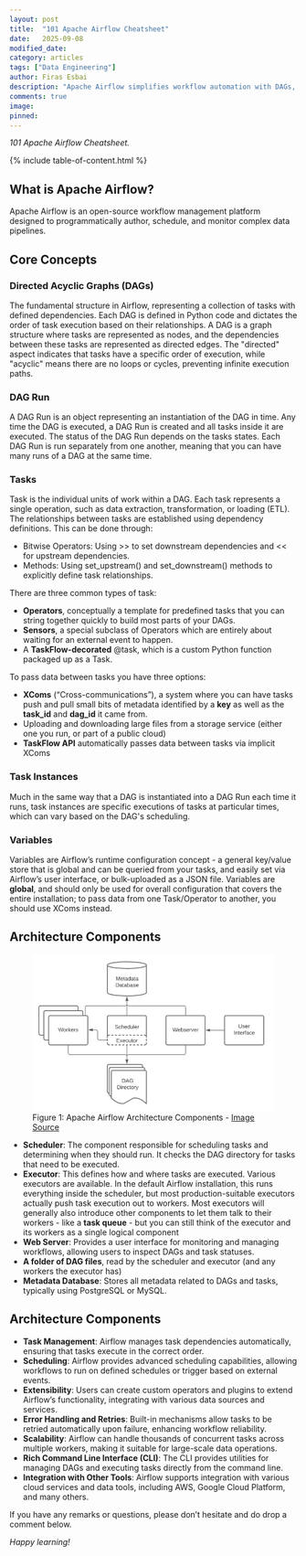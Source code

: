 ```yaml
---
layout: post
title:  "101 Apache Airflow Cheatsheet"
date:   2025-09-08
modified_date: 
category: articles
tags: ["Data Engineering"]
author: Firas Esbai
description: "Apache Airflow simplifies workflow automation with DAGs, task scheduling, and data pipeline management for data engineering workflows."
comments: true
image: 
pinned:
---
```


*101 Apache Airflow Cheatsheet.*

{% include table-of-content.html %}

## What is Apache Airflow? ##

Apache Airflow is an open-source workflow management platform designed to programmatically author, schedule, and monitor complex data pipelines.

## Core Concepts ##

### Directed Acyclic Graphs (DAGs) ###

The fundamental structure in Airflow, representing a collection of tasks with defined dependencies. Each DAG is defined in Python code and dictates the order of task execution based on their relationships. A DAG is a graph structure where tasks are represented as nodes, and the dependencies between these tasks are represented as directed edges. The "directed" aspect indicates that tasks have a specific order of execution, while "acyclic" means there are no loops or cycles, preventing infinite execution paths. 

### DAG Run ###

A DAG Run is an object representing an instantiation of the DAG in time. Any time the DAG is executed, a DAG Run is created and all tasks inside it are executed. The status of the DAG Run depends on the tasks states. Each DAG Run is run separately from one another, meaning that you can have many runs of a DAG at the same time.

### Tasks ###

Task is the  individual units of work within a DAG. Each task represents a single operation, such as data extraction, transformation, or loading (ETL). The relationships between tasks are established using dependency definitions. This can be done through:
- Bitwise Operators: Using >> to set downstream dependencies and << for upstream dependencies.
- Methods: Using set_upstream() and set_downstream() methods to explicitly define task relationships.

There are three common types of task:
- **Operators**, conceptually a template for predefined tasks that you can string together quickly to build most parts of your DAGs.
- **Sensors**, a special subclass of Operators which are entirely about waiting for an external event to happen.
- A **TaskFlow-decorated** @task, which is a custom Python function packaged up as a Task.

To pass data between tasks you have three options:
- **XComs** (“Cross-communications”), a system where you can have tasks push and pull small bits of metadata identified by a **key** as well as the **task_id** and **dag_id** it came from.
- Uploading and downloading large files from a storage service (either one you run, or part of a public cloud)
- **TaskFlow API** automatically passes data between tasks via implicit XComs

### Task Instances ###

Much in the same way that a DAG is instantiated into a DAG Run each time it runs, task instances are specific executions of tasks at particular times, which can vary based on the DAG's scheduling.

### Variables ###

Variables are Airflow’s runtime configuration concept - a general key/value store that is global and can be queried from your tasks, and easily set via Airflow’s user interface, or bulk-uploaded as a JSON file.
Variables are **global**, and should only be used for overall configuration that covers the entire installation; to pass data from one Task/Operator to another, you should use XComs instead.

## Architecture Components ##

<figure>
  <img src="/assets/images/articles/23_apache_airflow_architecture.png" alt="Apache Airflow Architecture Components">
  <figcaption>Figure 1: Apache Airflow Architecture Components - <a href="https://airflow.apache.org/docs/apache-airflow/2.1.2/concepts/overview.html">Image Source</a></figcaption>
</figure>

- **Scheduler**: The component responsible for scheduling tasks and determining when they should run. It checks the DAG directory for tasks that need to be executed.
- **Executor**: This defines how and where tasks are executed. Various executors are available.  In the default Airflow installation, this runs everything inside the scheduler, but most production-suitable executors actually push task execution out to workers.
Most executors will generally also introduce other components to let them talk to their workers - like a **task queue** - but you can still think of the executor and its workers as a single logical component
- **Web Server**: Provides a user interface for monitoring and managing workflows, allowing users to inspect DAGs and task statuses.
- **A folder of DAG files**, read by the scheduler and executor (and any workers the executor has)
- **Metadata Database**: Stores all metadata related to DAGs and tasks, typically using PostgreSQL or MySQL.

## Architecture Components ##

- **Task Management**: Airflow manages task dependencies automatically, ensuring that tasks execute in the correct order.
- **Scheduling**: Airflow provides advanced scheduling capabilities, allowing workflows to run on defined schedules or trigger based on external events.
- **Extensibility**: Users can create custom operators and plugins to extend Airflow’s functionality, integrating with various data sources and services.
- **Error Handling and Retries**: Built-in mechanisms allow tasks to be retried automatically upon failure, enhancing workflow reliability.
- **Scalability**: Airflow can handle thousands of concurrent tasks across multiple workers, making it suitable for large-scale data operations.
- **Rich Command Line Interface (CLI)**: The CLI provides utilities for managing DAGs and executing tasks directly from the command line.
- **Integration with Other Tools**: Airflow supports integration with various cloud services and data tools, including AWS, Google Cloud Platform, and many others.

If you have any remarks or questions, please don’t hesitate and do drop a comment below.

*Happy learning!*
